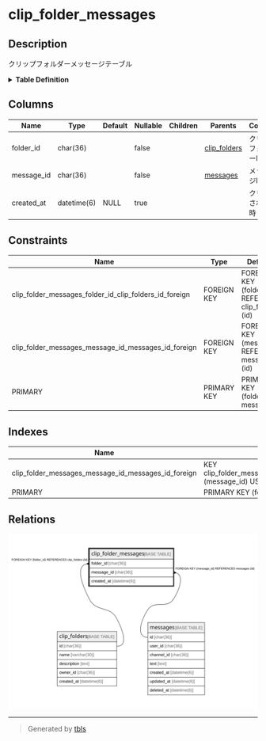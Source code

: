 # clip_folder_messages

## Description

クリップフォルダーメッセージテーブル

<details>
<summary><strong>Table Definition</strong></summary>

```sql
CREATE TABLE `clip_folder_messages` (
  `folder_id` char(36) NOT NULL,
  `message_id` char(36) NOT NULL,
  `created_at` datetime(6) DEFAULT NULL,
  PRIMARY KEY (`folder_id`,`message_id`),
  KEY `clip_folder_messages_message_id_messages_id_foreign` (`message_id`),
  CONSTRAINT `clip_folder_messages_folder_id_clip_folders_id_foreign` FOREIGN KEY (`folder_id`) REFERENCES `clip_folders` (`id`) ON DELETE CASCADE ON UPDATE CASCADE,
  CONSTRAINT `clip_folder_messages_message_id_messages_id_foreign` FOREIGN KEY (`message_id`) REFERENCES `messages` (`id`) ON DELETE CASCADE ON UPDATE CASCADE
) ENGINE=InnoDB DEFAULT CHARSET=utf8mb4
```

</details>

## Columns

| Name | Type | Default | Nullable | Children | Parents | Comment |
| ---- | ---- | ------- | -------- | -------- | ------- | ------- |
| folder_id | char(36) |  | false |  | [clip_folders](clip_folders.md) | クリップフォルダーID |
| message_id | char(36) |  | false |  | [messages](messages.md) | メッセージID |
| created_at | datetime(6) | NULL | true |  |  | クリップされた日時 |

## Constraints

| Name | Type | Definition |
| ---- | ---- | ---------- |
| clip_folder_messages_folder_id_clip_folders_id_foreign | FOREIGN KEY | FOREIGN KEY (folder_id) REFERENCES clip_folders (id) |
| clip_folder_messages_message_id_messages_id_foreign | FOREIGN KEY | FOREIGN KEY (message_id) REFERENCES messages (id) |
| PRIMARY | PRIMARY KEY | PRIMARY KEY (folder_id, message_id) |

## Indexes

| Name | Definition |
| ---- | ---------- |
| clip_folder_messages_message_id_messages_id_foreign | KEY clip_folder_messages_message_id_messages_id_foreign (message_id) USING BTREE |
| PRIMARY | PRIMARY KEY (folder_id, message_id) USING BTREE |

## Relations

![er](clip_folder_messages.svg)

---

> Generated by [tbls](https://github.com/k1LoW/tbls)
